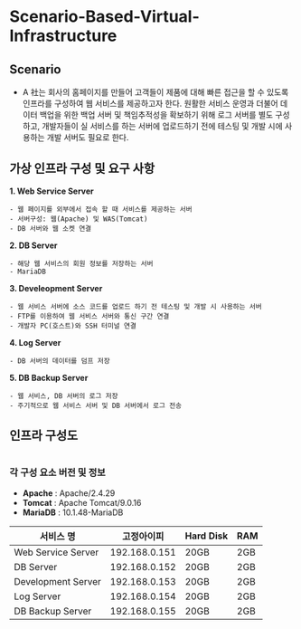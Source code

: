 # Scenario-Based-Virtual-Infrastructure
## Scenario

- A 社는 회사의 홈페이지를 만들어 고객들이 제품에 대해 빠른 접근을 할 수 있도록 인프라를 구성하여 웹 서비스를 제공하고자 한다. 원활한 서비스 운영과 더불어 데이터 백업을 위한 백업 서버 및 책임추적성을 확보하기 위해 로그 서버를 별도 구성하고, 개발자들이 실 서비스를 하는 서버에 업로드하기 전에 테스팅 및 개발 시에 사용하는 개발 서버도 필요로 한다.


## 가상 인프라 구성 및 요구 사항
**1. Web Service Server**
```
- 웹 페이지를 외부에서 접속 할 때 서비스를 제공하는 서버
- 서버구성: 웹(Apache) 및 WAS(Tomcat)
- DB 서버와 웹 소켓 연결
```
**2. DB Server**
```
- 해당 웹 서비스의 회원 정보를 저장하는 서버
- MariaDB
```
**3. Develeopment Server**
```
- 웹 서비스 서버에 소스 코드를 업로드 하기 전 테스팅 및 개발 시 사용하는 서버
- FTP를 이용하여 웹 서비스 서버와 통신 구간 연결
- 개발자 PC(호스트)와 SSH 터미널 연결
```

**4. Log Server**
```
- DB 서버의 데이터를 덤프 저장
```

**5. DB Backup Server**
```
- 웹 서비스, DB 서버의 로그 저장
- 주기적으로 웹 서비스 서버 및 DB 서버에서 로그 전송
```

## 인프라 구성도


#
### 각 구성 요소 버전 및 정보

- **Apache** : Apache/2.4.29
- **Tomcat** : Apache Tomcat/9.0.16
- **MariaDB** : 10.1.48-MariaDB

| 서비스 명 | 고정아이피 | Hard Disk | RAM |
| --- | --- | --- | --- |
| Web Service Server | 192.168.0.151 | 20GB | 2GB |
| DB Server | 192.168.0.152 | 20GB | 2GB |
| Development Server | 192.168.0.153 | 20GB | 2GB |
| Log Server | 192.168.0.154 | 20GB | 2GB |
| DB Backup Server | 192.168.0.155 | 20GB | 2GB |



